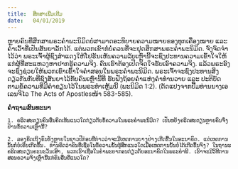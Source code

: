 ```yaml
---
title:  ສຶກສາເພີ່ມເຕີມ
date:   04/01/2019
---
```


ຫຼາຍຄົນທີ່ສຶກສາພຣະຄໍາພະນິມິດບໍ່ສາມາດອະທິບາຍຄວາມໝາຍຂອງທຸກເຄື່ອງໝາຍ ແລະ ຄໍາເວົ້າທີ່ເປັນສັນຍາລັກໄດ້. ແຕ່ພວກເຂົາກໍ່ບໍ່ຄວນທີ່ຈະຢຸດສຶກສາພຣະຄໍາພະນິມິດ. ຈົ່ງຈົດຈໍາໄວ້ວ່າ ພຣະເຈົ້າຜູ້ຊົງສໍາແດງໃຫ້ໂຢຮັນເຫັນຄວາມລັບເຫຼົ່ານີ້ຈະຊົງປະທານຄວາມເຂົ້າໃຈໃຫ້ແກ່ຜູ້ທີ່ສະແຫວງຫາຢາກຮູ້ຄວາມຈິງ. ຄົນເຮົາຕ້ອງເປີດຈິດໃຈຮັບເອົາຄວາມຈິງ. ແລ້ວພຣະອົງຈະຊົງຊ່ວຍໃຫ້ພວກເຂົາເຂົ້າໃຈຄໍາສອນໃນພຣະຄໍາພະນິມິດ. ພຣະເຈົ້າຈະຊົງປະທານສິ່ງດຽວກັນກັບທີ່ຊົງສັນຍາໄວ້ກັບຄົນເຫຼົ່ານີ້ທີ່ ຮັບຟັງຖ້ອຍຄໍາແຫ່ງຄໍາທໍານວາຍ ແລະ ປະຕິບັດຕາມຂໍ້ຄວາມທີ່ມີຄໍາຂຽນໄວ້ໃນພຣະທໍາເຫຼັ້ມນີ້ (ພະນິມິດ 1:2). (ດັດແປງຈາກປື້ມທ່ານນາງເອເລນຈີໄວ The Acts of Apostlesໜ້າ 583-585).

**ຄໍາຖາມສົນທະນາ**

`1.	ຄຣິດສະຕຽນຄົນອື່ນຄິດເຫັນແນວໃດກ່ຽວກັບຂໍ້ຄວາມໃນພຣະຄໍາພະນິມິດ? ເປັນຫຍັງຄຣິດສະຕຽນຫຼາຍຄົນຈຶ່ງຢ້ານຂໍ້ຄວາມເຫຼົ່ານີ້?`

`2.	ລອງຄິດເຖິງຄົນທັງຫຼາຍໃນຊາວປີກ່ອນທີ່ກ່າວວ່າຈະມີເຫດການບາງຢ່າງເກີດຂື້ນໃນອະນາຄົດ. ແຕ່ເຫດການນັ້ນກໍ່ບໍ່ເຄີຍເກີດຂຶ້ນ. ທ່ານຄິດວ່າຄົນທີ່ເຊື່ອໃນຂໍ້ຄວາມນັ້ນຮູ້ສຶກແນວໃດເມື່ອເຫດການນັ້ນບໍ່ໄດ້ເກີດຂຶ້ນຈິງ? ໃນຖານະຄຣິດສະຕຽນຄະນະວັນເສົາ, ພວກເຮົາເຊື່ອໃນຄໍາພະຍາກອນກ່ຽວກັບອະນາຄົດໃນພຣະຄໍາພີ. ເຮົາຈະມີວິທີການສອນຄວາມຈິງເຫຼົ່ານີ້ແກ່ຄົນອື່ນຄືແນວໃດ?`